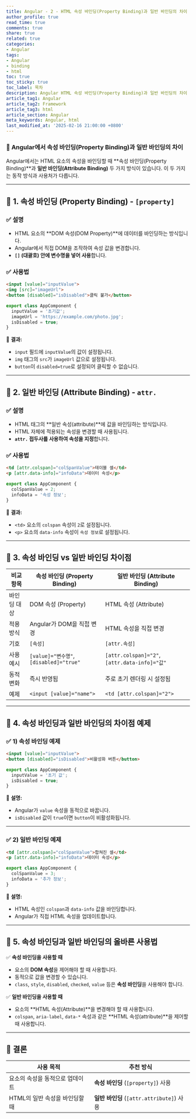 ```yaml
---
title: Angular - 2 - HTML 속성 바인딩(Property Binding)과 일반 바인딩의 차이
author_profile: true
read_time: true
comments: true
share: true
related: true
categories:
- Angular
tags:
- Angular
- binding
- html
toc: true
toc_sticky: true
toc_label: 목차
description: Angular HTML 속성 바인딩(Property Binding)과 일반 바인딩의 차이
article_tag1: Angular
article_tag2: Framework
article_tag3: html
article_section: Angular
meta_keywords: Angular, html
last_modified_at: '2025-02-16 21:00:00 +0800'
---
```



### 🔹 **Angular에서 속성 바인딩(Property Binding)과 일반 바인딩의 차이**

Angular에서는 HTML 요소의 속성을 바인딩할 때 **속성 바인딩(Property Binding)**과 **일반 바인딩(Attribute Binding)** 두 가지 방식이 있습니다. 이 두 가지는 동작 방식과 사용처가 다릅니다.

---

## 🔹 1. **속성 바인딩 (Property Binding) - `[property]`**
### ✅ **설명**
- HTML 요소의 **DOM 속성(DOM Property)**에 데이터를 바인딩하는 방식입니다.
- Angular에서 직접 DOM을 조작하여 속성 값을 변경합니다.
- **`[]` (대괄호) 안에 변수명을 넣어 사용**합니다.

### ✅ **사용법**
```html
<input [value]="inputValue">
<img [src]="imageUrl">
<button [disabled]="isDisabled">클릭 불가</button>
```

```typescript
export class AppComponent {
  inputValue = '초기값';
  imageUrl = 'https://example.com/photo.jpg';
  isDisabled = true;
}
```

📌 **결과:**  
- `input` 필드에 `inputValue`의 값이 설정됩니다.
- `img` 태그의 `src`가 `imageUrl` 값으로 설정됩니다.
- `button`이 `disabled=true`로 설정되어 클릭할 수 없습니다.

---

## 🔹 2. **일반 바인딩 (Attribute Binding) - `attr.`**
### ✅ **설명**
- HTML 태그의 **일반 속성(attribute)**에 값을 바인딩하는 방식입니다.
- HTML 자체에 적용되는 속성을 변경할 때 사용됩니다.
- **`attr.` 접두사를 사용하여 속성을 지정**합니다.

### ✅ **사용법**
```html
<td [attr.colspan]="colSpanValue">테이블 셀</td>
<p [attr.data-info]="infoData">데이터 속성</p>
```

```typescript
export class AppComponent {
  colSpanValue = 2;
  infoData = '속성 정보';
}
```

📌 **결과:**  
- `<td>` 요소의 `colspan` 속성이 `2`로 설정됩니다.
- `<p>` 요소의 `data-info` 속성이 `속성 정보`로 설정됩니다.

---

## 🔹 3. **속성 바인딩 vs 일반 바인딩 차이점**

| 비교 항목 | 속성 바인딩 (Property Binding) | 일반 바인딩 (Attribute Binding) |
|-----------|---------------------------------|----------------------------------|
| 바인딩 대상 | DOM 속성 (Property) | HTML 속성 (Attribute) |
| 적용 방식 | Angular가 DOM을 직접 변경 | HTML 속성을 직접 변경 |
| 기호 | `[속성]` | `[attr.속성]` |
| 사용 예시 | `[value]="변수명"`, `[disabled]="true"` | `[attr.colspan]="2"`, `[attr.data-info]="값"` |
| 동적 변화 | 즉시 반영됨 | 주로 초기 렌더링 시 설정됨 |
| 예제 | `<input [value]="name">` | `<td [attr.colspan]="2">` |

---

## 🔹 4. **속성 바인딩과 일반 바인딩의 차이점 예제**

### ✅ 1) **속성 바인딩 예제**
```html
<input [value]="inputValue">
<button [disabled]="isDisabled">비활성화 버튼</button>
```

```typescript
export class AppComponent {
  inputValue = '초기 값';
  isDisabled = true;
}
```

📌 **설명:**  
- Angular가 `value` 속성을 동적으로 바꿉니다.
- `isDisabled` 값이 `true`이면 `button`이 비활성화됩니다.

---

### ✅ 2) **일반 바인딩 예제**
```html
<td [attr.colspan]="colSpanValue">합쳐진 셀</td>
<p [attr.data-info]="infoData">데이터 속성</p>
```

```typescript
export class AppComponent {
  colSpanValue = 3;
  infoData = '추가 정보';
}
```

📌 **설명:**  
- HTML 속성인 `colspan`과 `data-info` 값을 바인딩합니다.
- Angular가 직접 HTML 속성을 업데이트합니다.

---

## 🔹 5. **속성 바인딩과 일반 바인딩의 올바른 사용법**
✅ **속성 바인딩을 사용할 때**
- 요소의 **DOM 속성**을 제어해야 할 때 사용합니다.
- 동적으로 값을 변경할 수 있습니다.
- `class`, `style`, `disabled`, `checked`, `value` 등은 **속성 바인딩**을 사용해야 합니다.

✅ **일반 바인딩을 사용할 때**
- 요소의 **HTML 속성(Attribute)**을 변경해야 할 때 사용합니다.
- `colspan`, `aria-label`, `data-*` 속성과 같은 **HTML 속성(attribute)**을 제어할 때 사용합니다.

---

## 📌 결론

| 사용 목적 | 추천 방식 |
|-----------|--------------|
| 요소의 속성을 동적으로 업데이트 | **속성 바인딩** (`[property]`) 사용 |
| HTML의 일반 속성을 바인딩할 때 | **일반 바인딩** (`[attr.attribute]`) 사용 |
